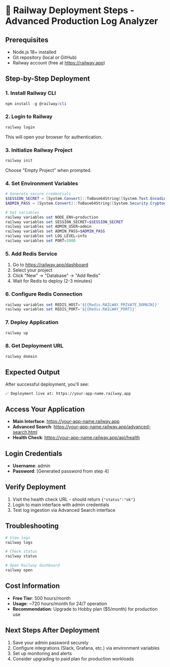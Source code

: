 # 🚀 Railway Deployment Steps - Advanced Production Log Analyzer

## Prerequisites
- Node.js 18+ installed
- Git repository (local or GitHub)
- Railway account (free at https://railway.app)

## Step-by-Step Deployment

### 1. Install Railway CLI
```powershell
npm install -g @railway/cli
```

### 2. Login to Railway
```powershell
railway login
```
This will open your browser for authentication.

### 3. Initialize Railway Project
```powershell
railway init
```
Choose "Empty Project" when prompted.

### 4. Set Environment Variables
```powershell
# Generate secure credentials
$SESSION_SECRET = [System.Convert]::ToBase64String([System.Text.Encoding]::UTF8.GetBytes((New-Guid).ToString() + (New-Guid).ToString()))
$ADMIN_PASS = [System.Convert]::ToBase64String([System.Security.Cryptography.RNGCryptoServiceProvider]::new().GetBytes(16))

# Set variables
railway variables set NODE_ENV=production
railway variables set SESSION_SECRET=$SESSION_SECRET
railway variables set ADMIN_USER=admin
railway variables set ADMIN_PASS=$ADMIN_PASS
railway variables set LOG_LEVEL=info
railway variables set PORT=3000
```

### 5. Add Redis Service
1. Go to https://railway.app/dashboard
2. Select your project
3. Click "New" → "Database" → "Add Redis"
4. Wait for Redis to deploy (2-3 minutes)

### 6. Configure Redis Connection
```powershell
railway variables set REDIS_HOST='${{Redis.RAILWAY_PRIVATE_DOMAIN}}'
railway variables set REDIS_PORT='${{Redis.RAILWAY_PORT}}'
```

### 7. Deploy Application
```powershell
railway up
```

### 8. Get Deployment URL
```powershell
railway domain
```

## Expected Output
After successful deployment, you'll see:
```
✅ Deployment live at: https://your-app-name.railway.app
```

## Access Your Application
- **Main Interface**: https://your-app-name.railway.app
- **Advanced Search**: https://your-app-name.railway.app/advanced-search.html
- **Health Check**: https://your-app-name.railway.app/api/health

## Login Credentials
- **Username**: admin
- **Password**: [Generated password from step 4]

## Verify Deployment
1. Visit the health check URL - should return `{"status":"ok"}`
2. Login to main interface with admin credentials
3. Test log ingestion via Advanced Search interface

## Troubleshooting
```powershell
# View logs
railway logs

# Check status
railway status

# Open Railway dashboard
railway open
```

## Cost Information
- **Free Tier**: 500 hours/month
- **Usage**: ~720 hours/month for 24/7 operation
- **Recommendation**: Upgrade to Hobby plan ($5/month) for production use

## Next Steps After Deployment
1. Save your admin password securely
2. Configure integrations (Slack, Grafana, etc.) via environment variables
3. Set up monitoring and alerts
4. Consider upgrading to paid plan for production workloads
